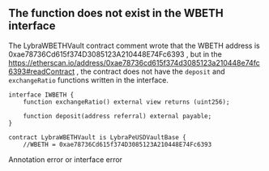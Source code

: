 ## The function does not exist in the WBETH interface
The LybraWBETHVault contract comment wrote that the WBETH address is 0xae78736Cd615f374D3085123A210448E74Fc6393 , but in the  https://etherscan.io/address/0xae78736cd615f374d3085123a210448e74fc6393#readContract , the contract does not have the `deposit` and `exchangeRatio` functions written in the interface.

```solidity
interface IWBETH {
    function exchangeRatio() external view returns (uint256);

    function deposit(address referral) external payable;
}

contract LybraWBETHVault is LybraPeUSDVaultBase {
    //WBETH = 0xae78736Cd615f374D3085123A210448E74Fc6393
```

Annotation error or interface error